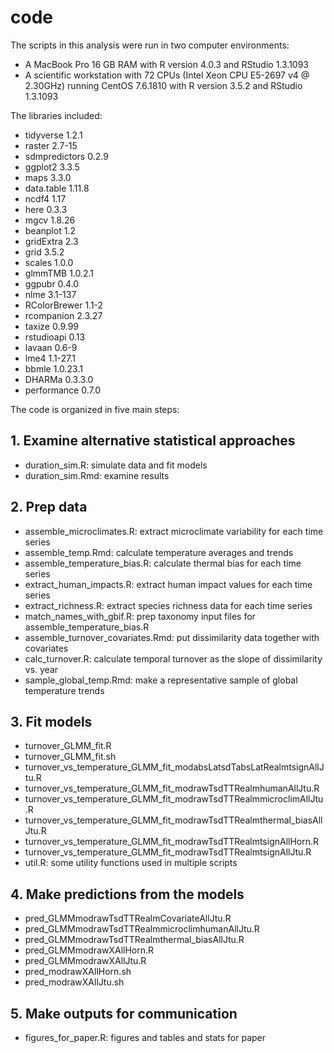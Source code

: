 # code

The scripts in this analysis were run in two computer environments:
- A MacBook Pro 16 GB RAM with R version 4.0.3 and RStudio 1.3.1093
- A scientific workstation with 72 CPUs (Intel Xeon CPU E5-2697 v4 @ 2.30GHz) running CentOS 7.6.1810 with R version 3.5.2 and RStudio 1.3.1093

The libraries included:
- tidyverse 1.2.1
- raster 2.7-15
- sdmpredictors 0.2.9
- ggplot2 3.3.5
- maps 3.3.0
- data.table 1.11.8
- ncdf4 1.17
- here 0.3.3
- mgcv 1.8.26
- beanplot 1.2
- gridExtra 2.3
- grid 3.5.2
- scales 1.0.0
- glmmTMB 1.0.2.1
- ggpubr 0.4.0
- nlme 3.1-137
- RColorBrewer 1.1-2
- rcompanion 2.3.27
- taxize 0.9.99
- rstudioapi 0.13
- lavaan 0.6-9
- lme4 1.1-27.1
- bbmle 1.0.23.1
- DHARMa 0.3.3.0
- performance 0.7.0

The code is organized in five main steps:
## 1. Examine alternative statistical approaches
- duration_sim.R: simulate data and fit models
- duration_sim.Rmd: examine results

## 2. Prep data
- assemble_microclimates.R: extract microclimate variability for each time series
- assemble_temp.Rmd: calculate temperature averages and trends
- assemble_temperature_bias.R: calculate thermal bias for each time series
- extract_human_impacts.R: extract human impact values for each time series
- extract_richness.R: extract species richness data for each time series
- match_names_with_gbif.R: prep taxonomy input files for assemble_temperature_bias.R
- assemble_turnover_covariates.Rmd: put dissimilarity data together with covariates
- calc_turnover.R: calculate temporal turnover as the slope of dissimilarity vs. year
- sample_global_temp.Rmd: make a representative sample of global temperature trends

## 3. Fit models
- turnover_GLMM_fit.R
- turnover_GLMM_fit.sh
- turnover_vs_temperature_GLMM_fit_modabsLatsdTabsLatRealmtsignAllJtu.R
- turnover_vs_temperature_GLMM_fit_modrawTsdTTRealmhumanAllJtu.R
- turnover_vs_temperature_GLMM_fit_modrawTsdTTRealmmicroclimAllJtu.R
- turnover_vs_temperature_GLMM_fit_modrawTsdTTRealmthermal_biasAllJtu.R
- turnover_vs_temperature_GLMM_fit_modrawTsdTTRealmtsignAllHorn.R
- turnover_vs_temperature_GLMM_fit_modrawTsdTTRealmtsignAllJtu.R
- util.R: some utility functions used in multiple scripts

## 4. Make predictions from the models
- pred_GLMMmodrawTsdTTRealmCovariateAllJtu.R
- pred_GLMMmodrawTsdTTRealmmicroclimhumanAllJtu.R
- pred_GLMMmodrawTsdTTRealmthermal_biasAllJtu.R
- pred_GLMMmodrawXAllHorn.R
- pred_GLMMmodrawXAllJtu.R
- pred_modrawXAllHorn.sh
- pred_modrawXAllJtu.sh

## 5. Make outputs for communication
- figures_for_paper.R: figures and tables and stats for paper
